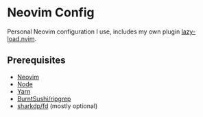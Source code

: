 # Neovim Config

Personal Neovim configuration I use, includes my own plugin
[lazy-load.nvim](https://gitlab.com/xarvex/lazy-load.nvim).

## Prerequisites

- [Neovim](https://neovim.io/)
- [Node](https://nodejs.org)
- [Yarn](https://yarnpkg.com/)
- [BurntSushi/ripgrep](https://github.com/BurntSushi/ripgrep)
- [sharkdp/fd](https://github.com/sharkdp/fd) (mostly optional)

